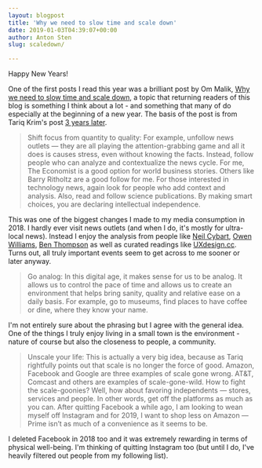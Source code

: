 ```yaml
---
layout: blogpost
title: 'Why we need to slow time and scale down'
date: 2019-01-03T04:39:07+00:00
author: Anton Sten
slug: scaledown/

---
```


Happy New Years!

One of the first posts I read this year was a brilliant post by Om Malik, [Why we need to slow time and scale down](https://om.co/2019/01/02/why-we-need-to-slow-time-and-scale-down/), a topic that returning readers of this blog is something I think about a lot - and something that many of do especially at the beginning of a new year. The basis of the post is from Tariq Krim's post [3 years later](https://medium.com/tariqs-thoughts/3-years-later-2d725b988fee).

>Shift focus from quantity to quality: For example, unfollow news outlets — they are all playing the attention-grabbing game and all it does is causes stress, even without knowing the facts. Instead, follow people who can analyze and contextualize the news cycle. For me, The Economist is a good option for world business stories. Others like Barry Ritholtz are a good follow for me. For those interested in technology news, again look for people who add context and analysis. Also, read and follow science publications. By making smart choices, you are declaring intellectual independence.

This was one of the biggest changes I made to my media consumption in 2018. I hardly ever visit news outlets (and when I do, it's mostly for ultra-local news). Instead I enjoy the analysis from people like [Neil Cybart](https://www.aboveavalon.com), [Owen Williams](https://char.gd/recharged), [Ben Thompson](https://stratechery.com) as well as curated readings like [UXdesign.cc](https://uxdesign.cc). Turns out, all truly important events seem to get across to me sooner or later anyway.

>Go analog: In this digital age, it makes sense for us to be analog. It allows us to control the pace of time and allows us to create an environment that helps bring sanity, quality and relative ease on a daily basis. For example, go to museums, find places to have coffee or dine, where they know your name.

I'm not entirely sure about the phrasing but I agree with the general idea. One of the things I truly enjoy living in a small town is the environment - nature of course but also the closeness to people, a community.

>Unscale your life: This is actually a very big idea, because as Tariq rightfully points out that scale is no longer the force of good. Amazon, Facebook and Google are three examples of scale gone wrong. AT&T, Comcast and others are examples of scale-gone-wild. How to fight the scale-goonies? Well, how about favoring independents — stores, services and people. In other words, get off the platforms as much as you can. After quitting Facebook a while ago, I am looking to wean myself off Instagram and for 2019, I want to shop less on Amazon — Prime isn’t as much of a convenience as it seems to be.

I deleted Facebook in 2018 too and it was extremely rewarding in terms of physical well-being. I'm thinking of quitting Instagram too (but until I do, I've heavily filtered out people from my following list). 
